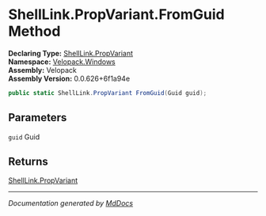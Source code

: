 ﻿<!--  
  <auto-generated>   
    The contents of this file were generated by a tool.  
    Changes to this file may be list if the file is regenerated  
  </auto-generated>   
-->

# ShellLink.PropVariant.FromGuid Method

**Declaring Type:** [ShellLink.PropVariant](../index.md)  
**Namespace:** [Velopack.Windows](../../../index.md)  
**Assembly:** Velopack  
**Assembly Version:** 0.0.626+6f1a94e

```csharp
public static ShellLink.PropVariant FromGuid(Guid guid);
```

## Parameters

`guid`  Guid

## Returns

[ShellLink.PropVariant](../index.md)

___

*Documentation generated by [MdDocs](https://github.com/ap0llo/mddocs)*
